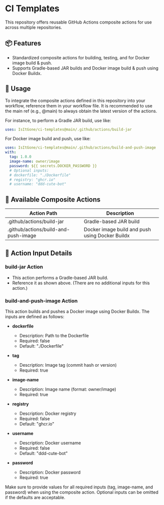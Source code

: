 # CI Templates

This repository offers reusable GitHub Actions composite actions for use across multiple repositories.

## 📦 Features

- Standardized composite actions for building, testing, and for Docker image build & push.
- Supports Gradle-based JAR builds and Docker image build & push using Docker Buildx.

## 🚀 Usage

To integrate the composite actions defined in this repository into your workflow, reference them in your workflow file. It is recommended to use the main ref (e.g., @main) to always obtain the latest version of the actions.

For instance, to perform a Gradle JAR build, use like:  
```yaml
uses: IsItGone/ci-templates@main/.github/actions/build-jar
```

For Docker image build and push, use like:  
```yaml
uses: IsItGone/ci-templates@main/.github/actions/build-and-push-image  
with:  
  tag: 1.0.0  
  image-name: owner/image  
  password: ${{ secrets.DOCKER_PASSWORD }}  
  # Optional inputs:  
  # dockerfile: "./Dockerfile"  
  # registry: "ghcr.io"  
  # username: "ddd-cute-bot"
```
## 📁 Available Composite Actions

| Action Path                                         | Description                                       |
| --------------------------------------------------- | ------------------------------------------------- |
| .github/actions/build-jar                           | Gradle-based JAR build                            |
| .github/actions/build-and-push-image                | Docker image build and push using Docker Buildx   |

## 🔧 Action Input Details

### build-jar Action
- This action performs a Gradle-based JAR build.
- Reference it as shown above. (There are no additional inputs for this action.)

### build-and-push-image Action
This action builds and pushes a Docker image using Docker Buildx. The inputs are defined as follows:

- **dockerfile**  
  - Description: Path to the Dockerfile  
  - Required: false  
  - Default: "./Dockerfile"

- **tag**  
  - Description: Image tag (commit hash or version)  
  - Required: true

- **image-name**  
  - Description: Image name (format: owner/image)  
  - Required: true

- **registry**  
  - Description: Docker registry  
  - Required: false  
  - Default: "ghcr.io"

- **username**  
  - Description: Docker username  
  - Required: false  
  - Default: "ddd-cute-bot"

- **password**  
  - Description: Docker password  
  - Required: true

Make sure to provide values for all required inputs (tag, image-name, and password) when using the composite action. Optional inputs can be omitted if the defaults are acceptable.
